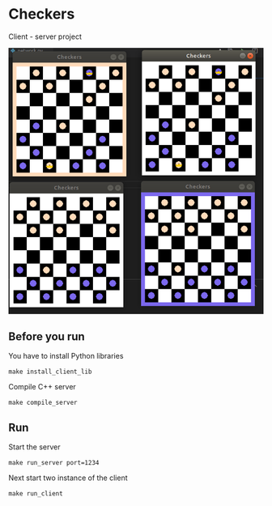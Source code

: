 # Checkers
Client - server project

![](Games.png)

## Before you run

You have to install Python libraries
```
make install_client_lib
```

Compile C++ server
```
make compile_server
```

## Run

Start the server
```
make run_server port=1234
```

Next start two instance of the client
```
make run_client
```
